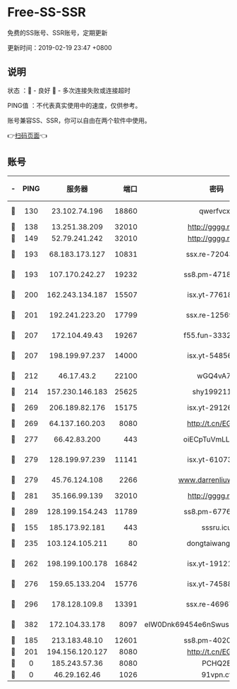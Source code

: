 # Free-SS-SSR

免费的SS账号、SSR账号，定期更新

更新时间：2019-02-19 23:47 +0800

## 说明

状态     ：🙂 - 良好 🙁 - 多次连接失败或连接超时

PING值   ：不代表真实使用中的速度，仅供参考。

账号兼容SS、SSR，你可以自由在两个软件中使用。

👉[扫码页面](https://liesauer.github.io/free-ss-ssr.github.io/)👈

## 账号

|-|PING|服务器|端口|密码|加密方式|区域|
|:----:|:----:|:-----:|-----:|:----:|:----:|:----:|
|🙂|130|23.102.74.196|18860|qwerfvcxz|aes-256-gcm|JP|
|🙂|138|13.251.38.209|32010|http://gggg.rocks|chacha20|SG|
|🙂|149|52.79.241.242|32010|http://gggg.rocks|chacha20|KR|
|🙂|193|68.183.173.127|10831|ssx.re-72043236|aes-256-cfb|US|
|🙂|193|107.170.242.27|19232|ss8.pm-47184551|aes-256-cfb|US|
|🙂|200|162.243.134.187|15507|isx.yt-77618718|aes-256-cfb|US|
|🙂|201|192.241.223.20|17799|ssx.re-12569451|aes-256-cfb|US|
|🙂|207|172.104.49.43|19267|f55.fun-33324216|aes-256-cfb|SG|
|🙂|207|198.199.97.237|14000|isx.yt-54856932|aes-256-cfb|US|
|🙂|212|46.17.43.2|22100|wGQ4vA7D|aes-256-gcm|RU|
|🙂|214|157.230.146.183|25625|shy19921124|rc4-md5|US|
|🙂|269|206.189.82.176|15175|isx.yt-29126697|aes-256-cfb|SG|
|🙂|269|64.137.160.203|8080|http://t.cn/EGJIyrl|rc4-md5|CA|
|🙂|277|66.42.83.200|443|oiECpTuVmLLxk4Ts|aes-256-cfb|US|
|🙂|279|128.199.97.239|11141|isx.yt-61073883|aes-256-cfb|SG|
|🙂|279|45.76.124.108|2266|www.darrenliuwei.com|aes-256-cfb|AU|
|🙂|281|35.166.99.139|32010|http://gggg.rocks|chacha20|US|
|🙂|289|128.199.154.243|11789|ss8.pm-67760833|aes-256-cfb|SG|
|🙂|155|185.173.92.181|443|sssru.icu|rc4-md5|RU|
|🙂|235|103.124.105.211|80|dongtaiwang.com|aes-256-cfb|US|
|🙂|262|198.199.100.178|16842|isx.yt-19121084|aes-256-cfb|US|
|🙂|276|159.65.133.204|15776|isx.yt-74588926|aes-256-cfb|SG|
|🙂|296|178.128.109.8|13391|ssx.re-46967706|aes-256-cfb|SG|
|🙂|382|172.104.33.178|8097|eIW0Dnk69454e6nSwuspv9DmS201tQ0D|aes-256-cfb|SG|
|🙁|185|213.183.48.10|12601|ss8.pm-40202630|rc4-md5|RU|
|🙁|201|194.156.120.127|8080|http://t.cn/EGJIyrl|rc4-md5|RU|
|🙁|0|185.243.57.36|8080|PCHQ2E|rc4-md5|US|
|🙁|0|46.29.162.46|1026|91vpn.cf|rc4-md5|RU|
